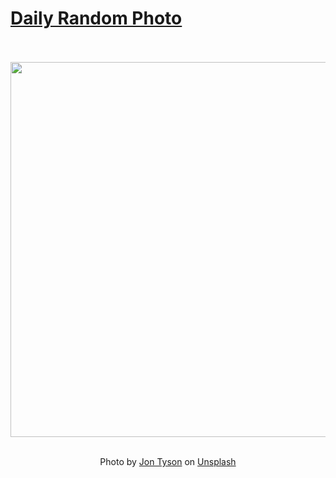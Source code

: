 # [Daily Random Photo](https://www.dailyrandomphoto.com/)

<div align="center">
  <br>
  <br>
  <a href="https://www.dailyrandomphoto.com/p/2021/2021-06-03/"><img src="https://images.unsplash.com/photo-1620834782164-b2addf818198?crop=entropy&cs=tinysrgb&fit=max&fm=jpg&ixid=Mnw3NzUwOHwwfDF8cmFuZG9tfHx8fHx8fHx8MTYyMjY4MTc3NA&ixlib=rb-1.2.1&q=80&w=1080" width="600px"></a>
  <br>
  <br>
  <p class="has-text-grey">Photo by <a href="https://unsplash.com/@jontyson?utm_source=Daily%20Random%20Photo&amp;utm_medium=referral" target="_blank" rel="noopener noreferrer">Jon Tyson</a> on <a href="https://unsplash.com/photos/rZsZ3u_LGd8?utm_source=Daily%20Random%20Photo&amp;utm_medium=referral" target="_blank" rel="noopener noreferrer">Unsplash</a></p>
</div>
